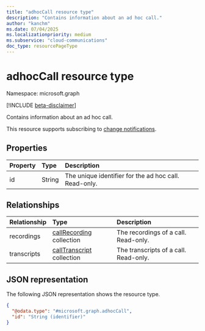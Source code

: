 ```yaml
---
title: "adhocCall resource type"
description: "Contains information about an ad hoc call."
author: "kanchm"
ms.date: 07/04/2025
ms.localizationpriority: medium
ms.subservice: "cloud-communications"
doc_type: resourcePageType
---
```


# adhocCall resource type

Namespace: microsoft.graph

[!INCLUDE [beta-disclaimer](../../includes/beta-disclaimer.md)]

Contains information about an ad hoc call.

This resource supports subscribing to [change notifications](/graph/change-notifications-overview).

## Properties

|Property|Type|Description|
|:---|:---|:---|
|id|String|The unique identifier for the ad hoc call. Read-only.|

## Relationships

|Relationship|Type|Description|
|:---|:---|:---|
|recordings|[callRecording](../resources/callrecording.md) collection | The recordings of a call. Read-only. |
|transcripts|[callTranscript](../resources/calltranscript.md) collection | The transcripts of a call. Read-only. |

## JSON representation

The following JSON representation shows the resource type.
<!-- {
  "blockType": "resource",
  "keyProperty": "id",
  "@odata.type": "microsoft.graph.adhocCall",
  "openType": false
}
-->
``` json
{
  "@odata.type": "#microsoft.graph.adhocCall",
  "id": "String (identifier)"
}
```

